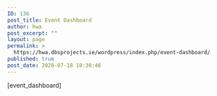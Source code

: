 ```yaml
---
ID: 136
post_title: Event Dashboard
author: hwa
post_excerpt: ""
layout: page
permalink: >
  https://hwa.dbsprojects.ie/wordpress/index.php/event-dashboard/
published: true
post_date: 2020-07-18 10:30:46
---
```

[event_dashboard]